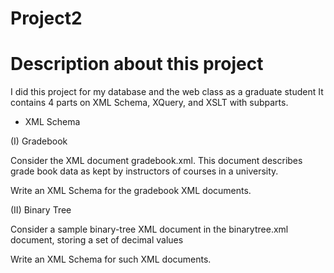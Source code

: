# Project2 

# Description about this project 
I did this project for my database and the web class as a graduate student 
It contains 4 parts on XML Schema, XQuery, and XSLT with subparts.
* XML Schema

(I) Gradebook

Consider the XML document gradebook.xml. This document describes grade book data as kept by instructors of courses in a university.

Write an XML Schema for the gradebook XML documents.

(II) Binary Tree

Consider a sample binary-tree XML document in the binarytree.xml document, storing a set of decimal values

Write an XML Schema for such XML documents.
